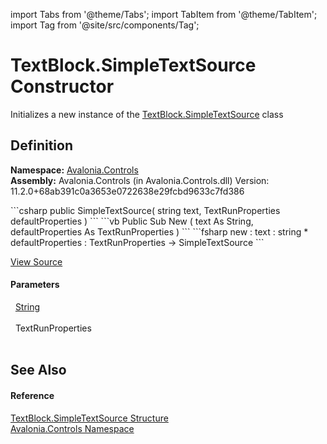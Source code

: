 import Tabs from '@theme/Tabs'; 
import TabItem from '@theme/TabItem'; 
import Tag from '@site/src/components/Tag'; 

# TextBlock.SimpleTextSource Constructor


Initializes a new instance of the <a href="T_Avalonia_Controls_TextBlock_SimpleTextSource">TextBlock.SimpleTextSource</a> class



## Definition
**Namespace:** <a href="N_Avalonia_Controls">Avalonia.Controls</a>  
**Assembly:** Avalonia.Controls (in Avalonia.Controls.dll) Version: 11.2.0+68ab391c0a3653e0722638e29fcbd9633c7fd386

<Tabs groupId="api-code-preview">
<TabItem value="csharp" label="C#">
```csharp
public SimpleTextSource(
	string text,
	TextRunProperties defaultProperties
)
```
</TabItem>
<TabItem value="vb" label="VB">
```vb
Public Sub New ( 
	text As String,
	defaultProperties As TextRunProperties
)
```
</TabItem>
<TabItem value="fsharp" label="F#">
```fsharp
new : 
        text : string * 
        defaultProperties : TextRunProperties -> SimpleTextSource
```
</TabItem>
</Tabs>



<a href="https://github.com/AvaloniaUI/Avalonia/tree/master/srcAvalonia.Controls/TextBlock.cs#L897" title="View the source code">View Source</a>



#### Parameters
<dl><dt>  <a href="https://learn.microsoft.com/dotnet/api/system.string" target="_blank" rel="noopener noreferrer">String</a></dt><dd> </dd><dt>  TextRunProperties</dt><dd> </dd></dl>

## See Also


#### Reference
<a href="T_Avalonia_Controls_TextBlock_SimpleTextSource">TextBlock.SimpleTextSource Structure</a>  
<a href="N_Avalonia_Controls">Avalonia.Controls Namespace</a>  
